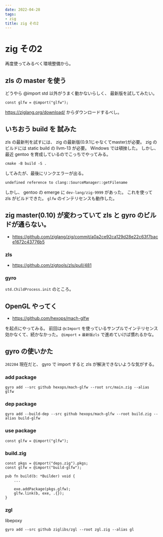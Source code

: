 ```yaml
---
date: 2022-04-28
tags:
- zig
title: zig その2
---
```


# zig その2

再度使ってみるべく環境整備から。

## zls の master を使う

どうやら @import std 以外がうまく動かないらしく、 最新版を試してみたい。

```
const glfw = @import("glfw");
```

https://ziglang.org/download/ からダウンロードするべし。

## いちおう build を 試みた

zls の最新判を試すには、 zig の最新版(0.9.1じゃなくてmaster)が必要。
zig のビルドには static build の llvm-13 が必要。
Windows では頓挫した。
しかし、最近 gentoo を育成しているのでこっちでやってみる。

```
cmake -B build -S .
```

してみたが、最後にリンクエラーが出る。

```
undefined reference to clang::SourceManager::getFilename
```

しかし、 gentoo の emerge に `dev-lang/zig-9999` があった。
これを使って zls がビルドできた。
`glfw` のインテリセンスも動作した。

## zig master(0.10) が変わっていて zls と gyro のビルドが通らない。

* https://github.com/ziglang/zig/commit/a0a2ce92ca129d28e22c63f7bace1672c43776b5

### zls

* https://github.com/zigtools/zls/pull/481

### gyro

`std.ChildProcess.init` のところ。

## OpenGL やってく

- https://github.com/hexops/mach-glfw

を起点にやってみる。
前回は `@cImport` を使っているサンプルでインテリセンス効かなくて、続かなかった。
`@import` + `最新版zls` で進めていけば慣れるかな。

## gyro の使いかた

`202204` 現在だと、 gyro で import すると zls が解決できないような気がする。

### add package

```
gyro add --src github hexops/mach-glfw --root src/main.zig --alias glfw
```

### dep package

```
gyro add --build-dep --src github hexops/mach-glfw --root build.zig --alias build-glfw
```

### use package

```zig
const glfw = @import("glfw");
```

### build.zig

```zig
const pkgs = @import("deps.zig").pkgs;
const glfw = @import("build-glfw");

pub fn build(b: *Builder) void {
    ...

    exe.addPackage(pkgs.glfw);
    glfw.link(b, exe, .{});
}
```

### zgl

libepoxy

```
gyro add --src github ziglibs/zgl --root zgl.zig --alias gl
```

